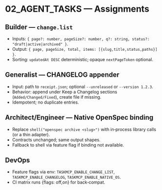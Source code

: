 # 02_AGENT_TASKS — Assignments

## Builder — `change.list`
- Inputs: `{ page?: number, pageSize?: number, q?: string, status?: "draft|active|archived" }`.
- Output: `{ page, pageSize, total, items: [{slug,title,status,paths}] }`.
- Sorting: `updatedAt DESC` deterministic; opaque `nextPageToken` optional.

## Generalist — CHANGELOG appender
- Input: path to `receipt.json`; optional `--unreleased` or `--version 1.2.3`.
- Behavior: append under Keep a Changelog sections (`Added/Changed/Fixed`), create file if missing.
- Idempotent; no duplicate entries.

## Architect/Engineer — Native OpenSpec binding
- Replace `shell("openspec archive <slug>")` with in‑process library calls (or a thin adapter).
- Contracts unchanged; same output shapes.
- Fallback to shell via feature flag if binding not available.

## DevOps
- Feature flags via env: `TASKMCP_ENABLE_CHANGE_LIST`, `TASKMCP_ENABLE_CHANGELOG`, `TASKMCP_ENABLE_NATIVE_OS`.
- CI matrix runs {flags: off,on} for back‑compat.
